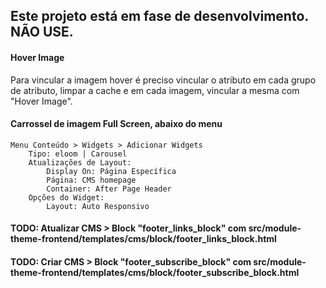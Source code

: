 ## Este projeto está em fase de desenvolvimento. NÃO USE.

#### Hover Image

Para vincular a imagem hover é preciso vincular o atributo em cada grupo de atributo, limpar a cache e em cada imagem, vincular a mesma com "Hover Image".

#### Carrossel de imagem Full Screen, abaixo do menu

    Menu Conteúdo > Widgets > Adicionar Widgets
        Tipo: eloom | Carousel
        Atualizações de Layout: 
            Display On: Página Específica
            Página: CMS homepage
            Container: After Page Header
        Opções do Widget:
            Layout: Auto Responsivo
            
#### TODO: Atualizar CMS > Block "footer_links_block" com src/module-theme-frontend/templates/cms/block/footer_links_block.html

#### TODO: Criar CMS > Block "footer_subscribe_block" com src/module-theme-frontend/templates/cms/block/footer_subscribe_block.html